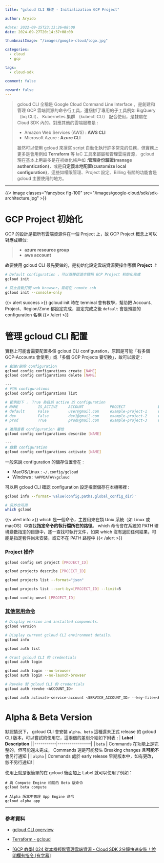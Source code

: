 ```yaml
---
title: "gcloud CLI 概述 - Initialization GCP Project"

author: Aryido

#date: 2022-09-15T23:13:26+08:00
date: 2024-09-27T20:14:37+08:00

thumbnailImage: "/images/google-cloud/logo.jpg"

categories:
  - cloud
  - gcp

tags:
  - cloud-sdk

comment: false

reward: false
---
```


<!--BODY-->

> gcloud CLI 全稱是 Google Cloud Command Line Interface ，是創建和管理 GCP 雲端資源的命令行工具，還捆綁了專用的子工具例如 BigQuery （bq CLI）、 Kubernetes 集群 （kubectl CLI） 配合使用，是隸屬在 Cloud SDK 內的。對應其他的雲端服務是 :
>
> - Amazon Web Services (AWS) : **AWS CLI**
> - Microsoft Azure : **Azure CLI**
>
> 雖然可以使用 gcloud 來撰寫 script 自動化執行許多常見的任務，但實務上更多是會用例如 **Terraform** 等 IaC 工具來部屬和管理雲端資源， gcloud 現在基本上用最多是在初始化帳戶如 :**管理身份驗證(manage authentication)**，或是**自定義本地配置(customize local configuration)**，這些如權限管理、Project 設定、Billing 有關的功能會是 gcloud 主要使用的地方。

<!--more-->

---

{{< image classes="fancybox fig-100" src="/images/google-cloud/sdk/sdk-architecture.jpg" >}}

# GCP Project 初始化

GCP 的設計是把所有雲端資源件在一個 Project 上，故 GCP Project 概念上可以對應成類似:

> - **azure resource group**
> - **aws account**

故要使用 gcloud CLI 最先要做的，是初始化設定雲端資源要操作哪個 **Project** 上

```bash
# Default configuration ，可以直接從這步驟把 GCP Project 初始化完成
gcloud init

# 防止自動打開 web browser，常用在 remote ssh
gcloud init --console-only
```

{{< alert success >}}
gcloud init 時在 terminal 會有教學，幫助把 Account、Project、Region/Zone 都設定完成，設定完成之後 `default` 會是預設的 configuration 名稱
{{< /alert >}}

# 管理 gcloud CLI 配置

實務上可能會需要配置多個 gcloud CLI configuration，原因是可能「有多個 GCP-Accounts 會使用」或「多個 GCP Projects 要切換」，故可以設定 :

```bash
# 創建/刪除 configuration
gcloud config configurations create [NAME]
gcloud config configurations delete [NAME]

---
# 列出 configurations
gcloud config configurations list

# 範例如下 ， True 為目前 active 的 configuration
# NAME         IS_ACTIVE     ACCOUNT            PROJECT               DEFAULT_ZONE  DEFAULT_REGION
# default      False         user@gmail.com     example-project-1     us-east1-b    us-east1
# dev          False         dev1@gmail.com     example-project-2     us-east1-c    us-east1
# prod         True          prod@gmail.com     example-project-3     us-east1-b    us-east1

# 進階查看 configuration 屬性
gcloud config configurations describe [NAME]

---
# 啟動 configuration
gcloud config configurations activate [NAME]

```

一般來說 configuration 的儲存位置會在 :
- MacOS/Linux : `~/.config/gcloud`
- Windows : `%APPDATA%\gcloud`


可以用 gcloud CLI 確認 configuration 設定檔案儲存在本機哪裡 :
```bash
gcloud info --format='value(config.paths.global_config_dir)'

# 另外也可用
which gcloud 
```

{{< alert info >}}
which 是一個命令，主要用來在類 Unix 系統（如 Linux 或 macOS）中查找**指定命令的執行檔所在的路徑**。 which 命令會在系統的 PATH 環境變數指定的目錄中，逐一查找可執行文件，如果 which 沒有返回任何結果，可能是指定套件尚未安裝，或它不在 PATH 路徑中
{{< /alert >}}

### Project 操作

```bash
gcloud config set project [PROJECT_ID]

gcloud projects describe [PROJECT_ID]

gcloud projects list --format="json"

gcloud projects list --sort-by=[PROJECT_ID] --limit=5

gcloud config unset [PROJECT_ID]

```

### [其他常用命令](https://cloud.google.com/sdk/docs/cheatsheet)

```bash
# Display version and installed components.
gcloud version

# Display current gcloud CLI environment details.
gcloud info

gcloud auth list

# Grant gcloud CLI 的 credentials
gcloud auth login

gcloud auth login --no-browser
gcloud auth login --no-launch-browser

# Revoke 對 gcloud CLI 的 credentials
gcloud auth revoke <ACCOUNT_ID>

gcloud auth activate-service-account <SERVICE_ACCOUNT_ID> --key-file=<KEY_FILE_PATH> --project=<PROJECT_ID>

```

# Alpha & Beta Version

默認情況下， gcloud CLI 會安裝 `alpha`、`beta` 這種還未正式 release 的 gcloud CLI 版本，可以嘗試的使用它，這兩個的差別介紹如下附表 : 
| **Label** | **Description** |
|-----------|-----------------|
| `beta` | Commands 在功能上是完整的，但可能還未完成， Commands 還是可能發生 Breaking changes 且**可能**不會另行通知 |
| `alpha` | Commands 處於 early release 早期版本中，如有更改，恕不另行通知! |

使用上就是很簡單的在 gcloud 後面加上 Label 就可以使用了例如：

```
# 與 Compute Engine 相關的 Beta 版命令
gcloud beta compute

# Alpha 版本中管理 App Engine 命令
gcloud alpha app
```

---

### 參考資料

- [gcloud CLI overview ](https://cloud.google.com/sdk/gcloud)

- [Terraform - gcloud ](https://id.cloud-ace.com/redesigning-the-cloud-sdk-cli-for-easier-development/)

- [[GCP 教學] 024 從本機輕鬆管理雲端資源 - Cloud SDK 2分鐘快速安裝！說明欄有指令 [有字幕]](https://www.youtube.com/watch?v=REJmbdxQKp4&list=PLvYsUzEf9kaP39bS21SKn4Onp3KQRbFsA&index=26)
